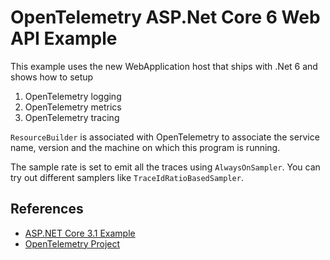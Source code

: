 # OpenTelemetry ASP.Net Core 6  Web API Example

This example uses the new WebApplication host that ships with .Net 6
and shows how to setup

1. OpenTelemetry logging
2. OpenTelemetry metrics
3. OpenTelemetry tracing

`ResourceBuilder` is associated with OpenTelemetry to associate the
service name, version and the machine on which this program is running.

The sample rate is set to emit all the traces using `AlwaysOnSampler`.
You can try out different samplers like `TraceIdRatioBasedSampler`.

## References

* [ASP.NET Core 3.1 Example](https://github.com/open-telemetry/opentelemetry-dotnet/tree/2aa816314cf3f3b73d6e343b4ffeb608dd4b60af/examples/AspNetCore)
* [OpenTelemetry Project](https://opentelemetry.io/)
